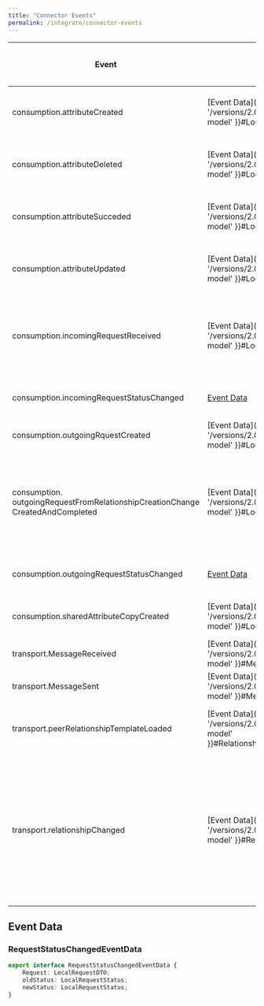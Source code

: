 ```yaml
---
title: "Connector Events"
permalink: /integrate/connector-events
---
```


<!-- TODO: JSSNMSHDD-3061 => replace {{ '/versions/2.0.0/explore/data-model' }} with {\% link _docs_explore/61-data-model.md %} -->

| Event                                                                                | Data                                                                          | Description (This event is triggered when ...)                                                                                                                                                                                         |
| ------------------------------------------------------------------------------------ | ----------------------------------------------------------------------------- | -------------------------------------------------------------------------------------------------------------------------------------------------------------------------------------------------------------------------------------- |
| consumption.attributeCreated                                                         | [Event Data]({{ '/versions/2.0.0/explore/data-model' }}#LocalAttribute)       | ... an Attribute was created manually or through a Request.                                                                                                                                                                            |
| consumption.attributeDeleted                                                         | [Event Data]({{ '/versions/2.0.0/explore/data-model' }}#LocalAttribute)       | ... an Attribute was deleted manually or through a Request.                                                                                                                                                                            |
| consumption.attributeSucceded                                                        | [Event Data]({{ '/versions/2.0.0/explore/data-model' }}#LocalAttribute)       | ... an Attribute was succeeded manually or through a Request.                                                                                                                                                                          |
| consumption.attributeUpdated                                                         | [Event Data]({{ '/versions/2.0.0/explore/data-model' }}#LocalAttribute)       | ... an Attribute was updated manually or through a Request.                                                                                                                                                                            |
| consumption.incomingRequestReceived                                                  | [Event Data]({{ '/versions/2.0.0/explore/data-model' }}#LocalRequest)         | ... an incoming Request was received either by loading a Relationship Template or by receiving a Message                                                                                                                               |
| consumption.incomingRequestStatusChanged                                             | [Event Data](#requeststatuschangedeventdata)                                  | ... the status of an incoming Request has changed.                                                                                                                                                                                     |
| consumption.outgoingRquestCreated                                                    | [Event Data]({{ '/versions/2.0.0/explore/data-model' }}#LocalRequest)         | ... an outgoing Request was created.                                                                                                                                                                                                   |
| consumption.<br>outgoingRequestFromRelationshipCreationChange<br>CreatedAndCompleted | [Event Data]({{ '/versions/2.0.0/explore/data-model' }}#LocalRequest)         | ... an outgoing Request was created and directly completed.<br>This happens if the Response came in with a new Relationship.                                                                                                           |
| consumption.outgoingRequestStatusChanged                                             | [Event Data](#requeststatuschangedeventdata)                                  | ... the status of an outgoing Request has changed.                                                                                                                                                                                     |
| consumption.sharedAttributeCopyCreated                                               | [Event Data]({{ '/versions/2.0.0/explore/data-model' }}#LocalAttribute)       | ... an Attribute is copied for sharing with another identity.                                                                                                                                                                          |
| transport.MessageReceived                                                            | [Event Data]({{ '/versions/2.0.0/explore/data-model' }}#Message)              | ... a Message is received during synchronization.                                                                                                                                                                                      |
| transport.MessageSent                                                                | [Event Data]({{ '/versions/2.0.0/explore/data-model' }}#Message)              | ... a Message was sent.                                                                                                                                                                                                                |
| transport.peerRelationshipTemplateLoaded                                             | [Event Data]({{ '/versions/2.0.0/explore/data-model' }}#RelationshipTemplate) | ... a Relationship Template was loaded that belongs to another identity.                                                                                                                                                               |
| transport.relationshipChanged                                                        | [Event Data]({{ '/versions/2.0.0/explore/data-model' }}#Relationship)         | ... a Relationship has changed. This can be due to one of the following cases:<br> • you create a Relationship<br> • you accept, reject or revoke a Relationship Change<br> • a Relationship Change is received during synchronization |

## Event Data

### RequestStatusChangedEventData

```ts
export interface RequestStatusChangedEventData {
    Request: LocalRequestDTO;
    oldStatus: LocalRequestStatus;
    newStatus: LocalRequestStatus;
}
```
